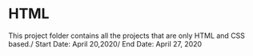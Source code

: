 # HTML
This project folder contains all the projects that are only HTML and CSS based./
Start Date: April 20,2020/
End Date: April 27, 2020